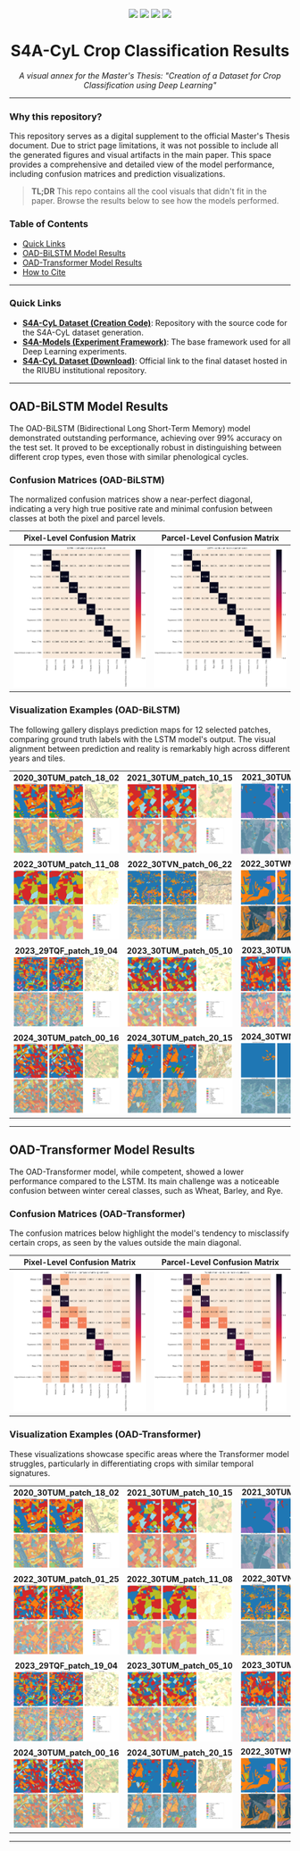 <!-- --------------------------------------------------------------------- -->
<!--         TFM-S4ACyL-Classification-Results – Official README           -->
<!-- --------------------------------------------------------------------- -->
<p align="center">
  <img src="https://img.shields.io/github/last-commit/RodrigoPascual/TFM-S4ACyL-Classification-Results?style=flat-square">
  <img src="https://img.shields.io/badge/Type-Research%20Results-blue?style=flat-square">
  <a href="https://github.com/RodrigoPascual/S4A-CyL"><img src="https://img.shields.io/badge/Dataset%20Repo-S4A--CyL-green?style=flat-square"></a>
  <a href="https://github.com/Orion-AI-Lab/S4A-Models"><img src="https://img.shields.io/badge/Framework%20Repo-S4A--Models-orange?style=flat-square"></a>
</p>

<h1 align="center">S4A-CyL Crop Classification Results</h1>
<p align="center"><em>A visual annex for the Master's Thesis: "Creation of a Dataset for Crop Classification using Deep Learning"</em></p>

---

### Why this repository?

This repository serves as a digital supplement to the official Master's Thesis document. Due to strict page limitations, it was not possible to include all the generated figures and visual artifacts in the main paper. This space provides a comprehensive and detailed view of the model performance, including confusion matrices and prediction visualizations.

> **TL;DR**
> This repo contains all the cool visuals that didn't fit in the paper. Browse the results below to see how the models performed.

### Table of Contents
- [Quick Links](#quick-links)
- [OAD-BiLSTM Model Results](#oad-bilstm-model-results)
- [OAD-Transformer Model Results](#oad-transformer-model-results)
- [How to Cite](#how-to-cite)

---

### Quick Links

* **[S4A-CyL Dataset (Creation Code)](https://github.com/RodrigoPascual/S4A-CyL)**: Repository with the source code for the S4A-CyL dataset generation.
* **[S4A-Models (Experiment Framework)](https://github.com/Orion-AI-Lab/S4A-Models)**: The base framework used for all Deep Learning experiments.
* **[S4A-CyL Dataset (Download)](https://hdl.handle.net/10259/10551)**: Official link to the final dataset hosted in the RIUBU institutional repository.

---

## OAD-BiLSTM Model Results

The OAD-BiLSTM (Bidirectional Long Short-Term Memory) model demonstrated outstanding performance, achieving over 99% accuracy on the test set. It proved to be exceptionally robust in distinguishing between different crop types, even those with similar phenological cycles.

### Confusion Matrices (OAD-BiLSTM)

The normalized confusion matrices show a near-perfect diagonal, indicating a very high true positive rate and minimal confusion between classes at both the pixel and parcel levels.

| Pixel-Level Confusion Matrix                               | Parcel-Level Confusion Matrix                              |
| ---------------------------------------------------------- | ---------------------------------------------------------- |
| ![LSTM Pixel-level Confusion Matrix](assets/lstm/confusion_matrices/lstm_pixel_confusion_epoch0.png) | ![LSTM Parcel-level Confusion Matrix](assets/lstm/confusion_matrices/lstm_parcel_confusion_epoch0.png) |

### Visualization Examples (OAD-BiLSTM)

The following gallery displays prediction maps for 12 selected patches, comparing ground truth labels with the LSTM model's output. The visual alignment between prediction and reality is remarkably high across different years and tiles.

<table>
  <tr>
    <td align="center"><b>2020_30TUM_patch_18_02</b><br><img src="assets/lstm/visualizations/oad_visualization_single_lstm_2020_30TUM_patch_18_02.nc.png"></td>
    <td align="center"><b>2021_30TUM_patch_10_15</b><br><img src="assets/lstm/visualizations/oad_visualization_single_lstm_2021_30TUM_patch_10_15.nc.png"></td>
    <td align="center"><b>2021_30TUM_patch_14_17</b><br><img src="assets/lstm/visualizations/oad_visualization_single_lstm_2021_30TUN_patch_14_17.nc.png"></td>
  </tr>
  <tr>
    <td align="center"><b>2022_30TUM_patch_11_08</b><br><img src="assets/lstm/visualizations/oad_visualization_single_lstm_2022_30TUM_patch_11_08.nc.png"></td>
    <td align="center"><b>2022_30TVN_patch_06_22</b><br><img src="assets/lstm/visualizations/oad_visualization_single_lstm_2022_30TVN_patch_06_22.nc.png"></td>
    <td align="center"><b>2022_30TWM_patch_21_23</b><br><img src="assets/lstm/visualizations/oad_visualization_single_lstm_2022_30TWM_patch_21_23.nc.png"></td>
  </tr>
  <tr>
    <td align="center"><b>2023_29TQF_patch_19_04</b><br><img src="assets/lstm/visualizations/oad_visualization_single_lstm_2023_29TQF_patch_19_04.nc.png"></td>
    <td align="center"><b>2023_30TUM_patch_05_10</b><br><img src="assets/lstm/visualizations/oad_visualization_single_lstm_2023_30TUM_patch_05_10.nc.png"></td>
    <td align="center"><b>2023_30TUM_patch_22_19</b><br><img src="assets/lstm/visualizations/oad_visualization_single_lstm_2023_30TUM_patch_22_19.nc.png"></td>
  </tr>
   <tr>
    <td align="center"><b>2024_30TUM_patch_00_16</b><br><img src="assets/lstm/visualizations/oad_visualization_single_lstm_2024_30TUM_patch_00_16.nc.png"></td>
    <td align="center"><b>2024_30TUM_patch_20_15</b><br><img src="assets/lstm/visualizations/oad_visualization_single_lstm_2024_30TUM_patch_20_15.nc.png"></td>
    <td align="center"><b>2024_30TWN_patch_00_16</b><br><img src="assets/lstm/visualizations/oad_visualization_single_lstm_2024_30TWN_patch_00_16.nc.png"></td>
  </tr>
</table>

---

## OAD-Transformer Model Results

The OAD-Transformer model, while competent, showed a lower performance compared to the LSTM. Its main challenge was a noticeable confusion between winter cereal classes, such as Wheat, Barley, and Rye.

### Confusion Matrices (OAD-Transformer)

The confusion matrices below highlight the model's tendency to misclassify certain crops, as seen by the values outside the main diagonal.

| Pixel-Level Confusion Matrix                                      | Parcel-Level Confusion Matrix                                     |
| ----------------------------------------------------------------- | ----------------------------------------------------------------- |
| ![Transformer Pixel-level Confusion Matrix](assets/transformer/confusion_matrices/transformer_pixel_confusion_epoch0.png) | ![Transformer Parcel-level Confusion Matrix](assets/transformer/confusion_matrices/transformer_parcel_confusion_epoch0.png) |

### Visualization Examples (OAD-Transformer)

These visualizations showcase specific areas where the Transformer model struggles, particularly in differentiating crops with similar temporal signatures.

<table>
  <tr>
    <td align="center"><b>2020_30TUM_patch_18_02</b><br><img src="assets/transformer/visualizations/oad_visualization_single_transformer_2020_30TUM_patch_18_02.nc.png"></td>
    <td align="center"><b>2021_30TUM_patch_10_15</b><br><img src="assets/transformer/visualizations/oad_visualization_single_transformer_2021_30TUM_patch_10_15.nc.png"></td>
    <td align="center"><b>2021_30TUM_patch_14_17</b><br><img src="assets/transformer/visualizations/oad_visualization_single_transformer_2021_30TUN_patch_14_17.nc.png"></td>
  </tr>
  <tr>
    <td align="center"><b>2022_30TUM_patch_01_25</b><br><img src="assets/transformer/visualizations/oad_visualization_single_transformer_2022_30TUM_patch_01_25.nc.png"></td>
    <td align="center"><b>2022_30TUM_patch_11_08</b><br><img src="assets/transformer/visualizations/oad_visualization_single_transformer_2022_30TUM_patch_11_08.nc.png"></td>
    <td align="center"><b>2022_30TVN_patch_06_22</b><br><img src="assets/transformer/visualizations/oad_visualization_single_transformer_2022_30TVN_patch_06_22.nc.png"></td>
  </tr>
  <tr>
    <td align="center"><b>2023_29TQF_patch_19_04</b><br><img src="assets/transformer/visualizations/oad_visualization_single_transformer_2023_29TQF_patch_19_04.nc.png"></td>
    <td align="center"><b>2023_30TUM_patch_05_10</b><br><img src="assets/transformer/visualizations/oad_visualization_single_transformer_2023_30TUM_patch_05_10.nc.png"></td>
    <td align="center"><b>2023_30TUM_patch_22_19</b><br><img src="assets/transformer/visualizations/oad_visualization_single_transformer_2023_30TUM_patch_22_19.nc.png"></td>
  </tr>
   <tr>
    <td align="center"><b>2024_30TUM_patch_00_16</b><br><img src="assets/transformer/visualizations/oad_visualization_single_transformer_2024_30TUM_patch_00_16.nc.png"></td>
    <td align="center"><b>2024_30TUM_patch_20_15</b><br><img src="assets/transformer/visualizations/oad_visualization_single_transformer_2024_30TUM_patch_20_15.nc.png"></td>
    <td align="center"><b>2022_30TWM_patch_21_23</b><br><img src="assets/transformer/visualizations/oad_visualization_single_transformer_2022_30TWM_patch_21_23.nc.png"></td>
  </tr>
</table>

---

